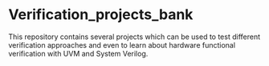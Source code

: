 # Verification_projects_bank
This repository contains several projects which can be used to test different verification approaches and even to learn about hardware functional verification with UVM and System Verilog.
